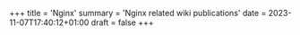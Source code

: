 +++
title = 'Nginx'
summary = 'Nginx related wiki publications'
date = 2023-11-07T17:40:12+01:00
draft = false
+++
